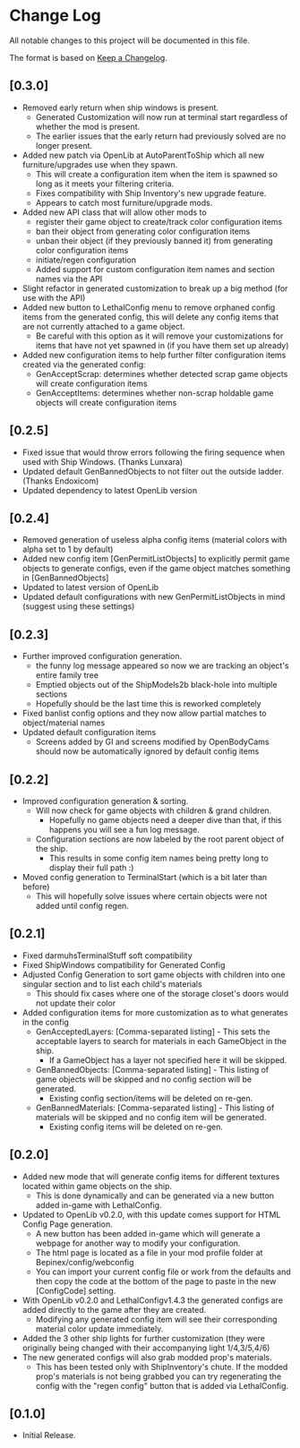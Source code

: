 # Change Log

All notable changes to this project will be documented in this file.
 
The format is based on [Keep a Changelog](http://keepachangelog.com/).

## [0.3.0]
 - Removed early return when ship windows is present.
	- Generated Customization will now run at terminal start regardless of whether the mod is present.
	- The earlier issues that the early return had previously solved are no longer present.
 - Added new patch via OpenLib at AutoParentToShip which all new furniture/upgrades use when they spawn.
	- This will create a configuration item when the item is spawned so long as it meets your filtering criteria.
	- Fixes compatibility with Ship Inventory's new upgrade feature.
	- Appears to catch most furniture/upgrade mods.
 - Added new API class that will allow other mods to
	- register their game object to create/track color configuration items
	- ban their object from generating color configuration items
	- unban their object (if they previously banned it) from generating color configuration items
	- initiate/regen configuration
	- Added support for custom configuration item names and section names via the API
 - Slight refactor in generated customization to break up a big method (for use with the API)
 - Added new button to LethalConfig menu to remove orphaned config items from the generated config, this will delete any config items that are not currently attached to a game object.
	- Be careful with this option as it will remove your customizations for items that have not yet spawned in (if you have them set up already)
 - Added new configuration items to help further filter configuration items created via the generated config:
	- GenAcceptScrap: determines whether detected scrap game objects will create configuration items
	- GenAcceptItems: determines whether non-scrap holdable game objects will create configuration items

## [0.2.5]
 - Fixed issue that would throw errors following the firing sequence when used with Ship Windows. (Thanks Lunxara)
 - Updated default GenBannedObjects to not filter out the outside ladder. (Thanks Endoxicom)
 - Updated dependency to latest OpenLib version

## [0.2.4]
 - Removed generation of useless alpha config items (material colors with alpha set to 1 by default)
 - Added new config item [GenPermitListObjects] to explicitly permit game objects to generate configs, even if the game object matches something in [GenBannedObjects]
 - Updated to latest version of OpenLib
 - Updated default configurations with new GenPermitListObjects in mind (suggest using these settings)

## [0.2.3]
 - Further improved configuration generation.
	- the funny log message appeared so now we are tracking an object's entire family tree
	- Emptied objects out of the ShipModels2b black-hole into multiple sections
	- Hopefully should be the last time this is reworked completely
 - Fixed banlist config options and they now allow partial matches to object/material names
 - Updated default configuration items
	- Screens added by GI and screens modified by OpenBodyCams should now be automatically ignored by default config items

## [0.2.2]
 - Improved configuration generation & sorting.
	- Will now check for game objects with children & grand children.
		- Hopefully no game objects need a deeper dive than that, if this happens you will see a fun log message.
	- Configuration sections are now labeled by the root parent object of the ship.
		- This results in some config item names being pretty long to display their full path :)
 - Moved config generation to TerminalStart (which is a bit later than before)
	- This will hopefully solve issues where certain objects were not added until config regen.

## [0.2.1]
 - Fixed darmuhsTerminalStuff soft compatibility
 - Fixed ShipWindows compatibility for Generated Config
 - Adjusted Config Generation to sort game objects with children into one singular section and to list each child's materials
	- This should fix cases where one of the storage closet's doors would not update their color
 - Added configuration items for more customization as to what generates in the config
	- GenAcceptedLayers: [Comma-separated listing] - This sets the acceptable layers to search for materials in each GameObject in the ship. 
		- If a GameObject has a layer not specified here it will be skipped.
	- GenBannedObjects: [Comma-separated listing] - This listing of game objects will be skipped and no config section will be generated.
		- Existing config section/items will be deleted on re-gen.
	- GenBannedMaterials: [Comma-separated listing] - This listing of materials will be skipped and no config item will be generated.
		- Existing config items will be deleted on re-gen.

## [0.2.0]
 - Added new mode that will generate config items for different textures located within game objects on the ship.
	- This is done dynamically and can be generated via a new button added in-game with LethalConfig.
 - Updated to OpenLib v0.2.0, with this update comes support for HTML Config Page generation.
	- A new button has been added in-game which will generate a webpage for another way to modify your configuration.
	- The html page is located as a file in your mod profile folder at Bepinex/config/webconfig
	- You can import your current config file or work from the defaults and then copy the code at the bottom of the page to paste in the new [ConfigCode] setting.
 - With OpenLib v0.2.0 and LethalConfigv1.4.3 the generated configs are added directly to the game after they are created.
	- Modifying any generated config item will see their corresponding material color update immediately.
 - Added the 3 other ship lights for further customization (they were originally being changed with their accompanying light 1/4,3/5,4/6)
 - The new generated configs will also grab modded prop's materials.
	- This has been tested only with ShipInventory's chute. If the modded prop's materials is not being grabbed you can try regenerating the config with the "regen config" button that is added via LethalConfig.
 
## [0.1.0]
 - Initial Release.